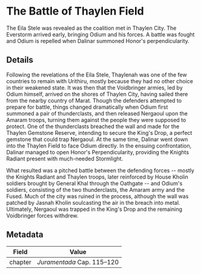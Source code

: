 # The Battle of Thaylen Field
The Eila Stele was revealed as the coalition met in Thaylen City. The Everstorm arrived early, bringing Odium and his forces. A battle was fought and Odium is repelled when Dalinar summoned Honor's perpendicularity.

## Details
Following the revelations of the Eila Stele, Thaylenah was one of the few countries to remain with Urithiru, mostly because they had no other choice in their weakened state. It was then that the Voidbringer armies, led by Odium himself, arrived on the shores of Thaylen City, having sailed there from the nearby country of Marat. Though the defenders attempted to prepare for battle, things changed dramatically when Odium first summoned a pair of thunderclasts, and then released Nergaoul upon the Amaram troops, turning them against the people they were supposed to protect. One of the thunderclasts breached the wall and made for the Thaylen Gemstone Reserve, intending to secure the King's Drop, a perfect gemstone that could trap Nergaoul. At the same time, Dalinar went down into the Thaylen Field to face Odium directly. In the ensuing confrontation, Dalinar managed to open Honor's Perpendicularity, providing the Knights Radiant present with much-needed Stormlight.

What resulted was a pitched battle between the defending forces -- mostly the Knights Radiant and Thaylen troops, later reinforced by House Kholin soldiers brought by General Khal through the Oathgate -- and Odium's soldiers, consisting of the two thunderclasts, the Amaram army and the Fused. Much of the city was ruined in the process, although the wall was patched by Jasnah Kholin soulcasting the air in the breach into metal. Ultimately, Nergaoul was trapped in the King's Drop and the remaining Voidbringer forces withdrew.

## Metadata
| Field | Value |
| ----- | ----- |
| chapter | *Juramentada* Cap. 115–120 |
